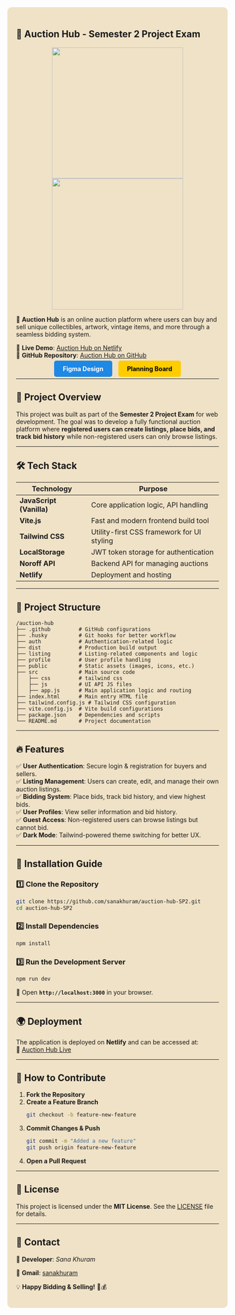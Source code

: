 <div style="background-color: #F0E2C7; padding: 20px; border-radius: 10px;">

## 🎁 Auction Hub - Semester 2 Project Exam

<p align="center">
  <img src="https://github.com/user-attachments/assets/09182040-abd7-4ecf-8ad6-b6d0be882579" width="300" />
  <img src="https://github.com/user-attachments/assets/6b4c635a-2d1e-4ec4-ba05-13610ec7dd35" width="300" />
</p>

🚀 **Auction Hub** is an online auction platform where users can buy and sell unique collectibles, artwork, vintage items, and more through a seamless bidding system.

📌 **Live Demo**: [Auction Hub on Netlify](https://auction-hub.netlify.app/)  
📌 **GitHub Repository**: [Auction Hub on GitHub](https://github.com/sanakhuram/auction-hub-SP2)  

<p align="center">
  <a href="https://www.figma.com" style="background-color: #1E88E5; color: white; padding: 10px 20px; text-decoration: none; border-radius: 5px; font-weight: bold;">Figma Design</a>
  <a href="https://www.trello.com" style="background-color: #FFCC00; color: black; padding: 10px 20px; text-decoration: none; border-radius: 5px; font-weight: bold; margin-left: 10px;">Planning Board</a>
</p>

---

## 📌 Project Overview

This project was built as part of the **Semester 2 Project Exam** for web development. The goal was to develop a fully functional auction platform where **registered users can create listings, place bids, and track bid history** while non-registered users can only browse listings.

---

## 🛠️ Tech Stack

| **Technology**  | **Purpose**  |
|----------------|-------------|
| **JavaScript (Vanilla)** | Core application logic, API handling |
| **Vite.js**  | Fast and modern frontend build tool |
| **Tailwind CSS**  | Utility-first CSS framework for UI styling |
| **LocalStorage** | JWT token storage for authentication |
| **Noroff API** | Backend API for managing auctions |
| **Netlify**  | Deployment and hosting |

---

## 📂 Project Structure

```
/auction-hub
├── .github         # GitHub configurations
├── .husky          # Git hooks for better workflow
├── auth            # Authentication-related logic
├── dist            # Production build output
├── listing         # Listing-related components and logic
├── profile         # User profile handling
├── public          # Static assets (images, icons, etc.)
├── src             # Main source code
│   ├── css         # tailwind css
│   ├── js          # UI API JS files
│   ├── app.js      # Main application logic and routing
├── index.html      # Main entry HTML file
├── tailwind.config.js # Tailwind CSS configuration
├── vite.config.js  # Vite build configurations
├── package.json    # Dependencies and scripts
└── README.md       # Project documentation
```

---

## 🔥 Features

✅ **User Authentication**: Secure login & registration for buyers and sellers.  
✅ **Listing Management**: Users can create, edit, and manage their own auction listings.  
✅ **Bidding System**: Place bids, track bid history, and view highest bids.  
✅ **User Profiles**: View seller information and bid history.  
✅ **Guest Access**: Non-registered users can browse listings but cannot bid.  
✅ **Dark Mode**: Tailwind-powered theme switching for better UX.  

---

## 🚀 Installation Guide

### 1️⃣ Clone the Repository
```bash
git clone https://github.com/sanakhuram/auction-hub-SP2.git
cd auction-hub-SP2
```

### 2️⃣ Install Dependencies
```bash
npm install
```

### 3️⃣ Run the Development Server
```bash
npm run dev
```
💪 Open **`http://localhost:3000`** in your browser.

---

## 🌍 Deployment

The application is deployed on **Netlify** and can be accessed at:  
🔗 [Auction Hub Live](https://auction-hub.netlify.app/)

---

## 🎯 How to Contribute

1. **Fork the Repository**  
2. **Create a Feature Branch**  
   ```bash
   git checkout -b feature-new-feature
   ```
3. **Commit Changes & Push**  
   ```bash
   git commit -m "Added a new feature"
   git push origin feature-new-feature
   ```
4. **Open a Pull Request**  

---

## 📄 License

This project is licensed under the **MIT License**. See the [LICENSE](LICENSE) file for details.

---

## 💎 Contact

📧 **Developer**: *Sana Khuram* 

🔗 **Gmail**: [sanakhuram](sana.khuram.baig@gmail.com)

💡 **Happy Bidding & Selling!** 🚀💰

</div>